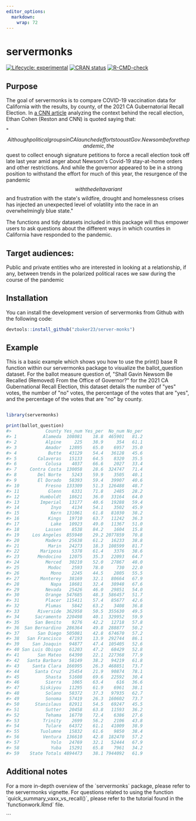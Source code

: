 ```yaml
---
editor_options: 
  markdown: 
    wrap: 72
---
```


<!-- README.md is generated from README.Rmd. Please edit that file -->

# servermonks

<!-- badges: start -->

[![Lifecycle:
experimental](https://img.shields.io/badge/lifecycle-experimental-orange.svg)](https://lifecycle.r-lib.org/articles/stages.html#experimental)
[![CRAN
status](https://www.r-pkg.org/badges/version/servermonks)](https://CRAN.R-project.org/package=servermonks)
[![R-CMD-check](https://github.com/zbaker23/server-monks/actions/workflows/R-CMD-check.yaml/badge.svg)](https://github.com/zbaker23/server-monks/actions/workflows/R-CMD-check.yaml)

<!-- badges: end -->

## Purpose

The goal of servermonks is to compare COVID-19 vaccination data for
California with the results, by county, of the 2021 CA Gubernatorial
Recall Election. In [a CNN
article](https://www.cnn.com/2021/08/28/politics/california-recall-what-matters/index.html)
analyzing the context behind the recall election, Ethan Cohen (Reston
and CNN) is quoted saying that:

"$$Although political groups in CA launched efforts to oust Gov. Newsom
before the pandemic, the$$quest to collect enough signature petitions to
force a recall election took off late last year amid anger about
Newsom's Covid-19 stay-at-home orders and other restrictions. And while
the governor appeared to be in a strong position to withstand the effort
for much of this year, the resurgence of the pandemic $$with the delta
variant$$ and frustration with the state's wildfire, drought and
homelessness crises has injected an unexpected level of volatility into
the race in an overwhelmingly blue state."

The functions and tidy datasets included in this package will thus
empower users to ask questions about the different ways in which
counties in California have responded to the pandemic.

## Target audiences:

Public and private entities who are interested in looking at a
relationship, if any, between trends in the polarized political races we
saw during the course of the pandemic

## Installation

You can install the development version of servermonks from Github with
the following code:

``` r
devtools::install_github("zbaker23/server-monks")
```

## Example

This is a basic example which shows you how to use the print() base R
function within our servermonks package to visualize the ballot_question
dataset. For the ballot measure question of, "Shall Gavin Newsom Be
Recalled (Removed) From the Office of Governor?" for the 2021 CA
Gubernational Recall Election, this dataset details the number of "yes"
votes, the number of "no" votes, the percentage of the votes that are
"yes", and the percentage of the votes that are "no" by county.

``` r

library(servermonks)

print(ballot_question)
#>             County Yes_num Yes_per  No_num No_per
#> 1          Alameda  108081    18.8  465901   81.2
#> 2           Alpine     225    38.9     354   61.1
#> 3           Amador   12895    65.0    6957   35.0
#> 4            Butte   43129    54.4   36128   45.6
#> 5        Calaveras   15133    64.5    8320   35.5
#> 6           Colusa    4037    66.6    2027   33.4
#> 7     Contra Costa  130058    28.6  324747   71.4
#> 8        Del Norte    5243    59.9    3505   40.1
#> 9        El Dorado   58393    59.4   39907   40.6
#> 10          Fresno  133309    51.3  126488   48.7
#> 11           Glenn    6331    71.8    2485   28.2
#> 12        Humboldt   18621    36.0   33164   64.0
#> 13        Imperial   13177    40.6   19288   59.4
#> 14            Inyo    4134    54.1    3502   45.9
#> 15            Kern  131061    61.8   81030   38.2
#> 16           Kings   19710    63.7   11242   36.3
#> 17            Lake   10923    49.0   11367   51.0
#> 18          Lassen    8538    84.2    1604   15.8
#> 19     Los Angeles  855940    29.2 2077859   70.8
#> 20          Madera   25638    61.2   16233   38.8
#> 21           Marin   24273    18.3  108599   81.7
#> 22        Mariposa    5378    61.4    3376   38.6
#> 23       Mendocino   12075    35.3   22093   64.7
#> 24          Merced   30210    52.0   27867   48.0
#> 25           Modoc    2593    78.0     730   22.0
#> 26            Mono    2245    44.5    2805   55.5
#> 27        Monterey   38169    32.1   80664   67.9
#> 28            Napa   18681    32.4   38948   67.6
#> 29          Nevada   25426    46.0   29851   54.0
#> 30          Orange  547685    48.3  586457   51.7
#> 31          Placer  115411    57.4   85677   42.6
#> 32          Plumas    5842    63.2    3408   36.8
#> 33       Riverside  362958    50.5  355630   49.5
#> 34      Sacramento  220498    40.1  329952   59.9
#> 35      San Benito    9276    42.2   12718   57.8
#> 36  San Bernardino  286364    49.8  288877   50.2
#> 37       San Diego  505081    42.8  674670   57.2
#> 38   San Francisco   47193    13.9  292744   86.1
#> 39     San Joaquin   94877    47.4  105405   52.6
#> 40 San Luis Obispo   61203    47.2   68429   52.8
#> 41       San Mateo   64390    22.1  227368   77.9
#> 42   Santa Barbara   58149    38.2   94219   61.8
#> 43     Santa Clara  166995    26.3  468851   73.7
#> 44      Santa Cruz   25454    21.9   90874   78.1
#> 45          Shasta   51608    69.6   22592   30.4
#> 46          Sierra    1065    63.4     616   36.6
#> 47        Siskiyou   11295    61.9    6961   38.1
#> 48          Solano   58372    37.3   97935   62.7
#> 49          Sonoma   57419    26.3  160602   73.7
#> 50      Stanislaus   82911    54.5   69247   45.5
#> 51          Sutter   20458    63.8   11593   36.2
#> 52          Tehama   16770    72.4    6386   27.6
#> 53         Trinity    2699    56.2    2106   43.8
#> 54          Tulare   64372    61.1   41009   38.9
#> 55        Tuolumne   15832    61.6    9850   38.4
#> 56         Ventura  136610    42.8  182470   57.2
#> 57            Yolo   24769    32.1   52444   67.9
#> 58            Yuba   15291    65.8    7961   34.2
#> 59    State Totals 4894473    38.1 7944092   61.9
```

## Additional notes

For a more in-depth overview of the \`servermonks\` package, please
refer to the servermonks vignette. For questions related to using the
function \`quick_summary_vaxx_vs_recall()\`, please refer to the
tutorial found in the \`functionwork.Rmd\` file.

\`\`\`
